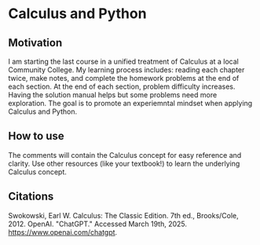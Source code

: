 # Calculus and Python

## Motivation
I am starting the last course in a unified treatment of Calculus at a local Community College. My learning process includes: reading each chapter twice, make notes, and complete the homework problems at the end of each section. At the end of each section, problem difficulty increases. Having the solution manual helps but some problems need more exploration. The goal is to promote an experiemntal mindset when applying Calculus and Python. 

## How to use
The comments will contain the Calculus concept for easy reference and clarity. Use other resources (like your textbook!) to learn the underlying Calculus concept. 

## Citations
Swokowski, Earl W. Calculus: The Classic Edition. 7th ed., Brooks/Cole, 2012.
OpenAI. "ChatGPT." Accessed March 19th, 2025. https://www.openai.com/chatgpt.
